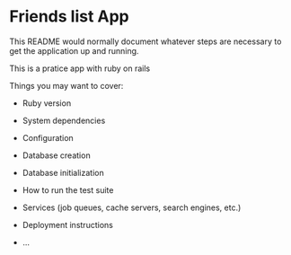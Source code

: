 # Friends list App

This README would normally document whatever steps are necessary to get the
application up and running.

This is a pratice app with ruby on rails

Things you may want to cover:

* Ruby version

* System dependencies

* Configuration

* Database creation

* Database initialization

* How to run the test suite

* Services (job queues, cache servers, search engines, etc.)

* Deployment instructions

* ...
